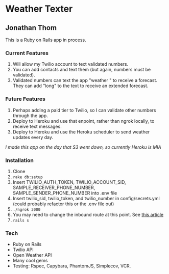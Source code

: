 # Weather Texter
## Jonathan Thom

This is a Ruby on Rails app in process.

### Current Features
1. Will allow my Twilio account to text validated numbers.
2. You can add contacts and text them (but again, numbers must be validated).
3. Validated numbers can text the app "weather <some zip code>" to receive a forecast. They can add "long" to the text to receive an extended forecast.

### Future Features
1. Perhaps adding a paid tier to Twilio, so I can validate other numbers through the app.
2. Deploy to Heroku and use that enpoint, rather than ngrok locally, to receive text messages.
3. Deploy to Heroku and use the Heroku scheduler to send weather updates every day.

_I made this app on the day that S3 went down, so currently Heroku is MIA_

### Installation
1. Clone
2. ```rake db:setup```
3. Insert TWILIO_AUTH_TOKEN, TWILIO_ACCOUNT_SID, SAMPLE_RECEIVER_PHONE_NUMBER, SAMPLE_SENDER_PHONE_NUMBER into .env file
4. Insert twilio_sid, twilio_token, and twilio_number in config/secrets.yml (could probably refactor this or the .env file out)
5. ```./ngrok 3000```
7. You may need to change the inbound route at this point. See [this article](https://www.twilio.com/blog/2013/10/test-your-webhooks-locally-with-ngrok.html)
6. ```rails s```

### Tech

* Ruby on Rails
* Twilio API
* Open Weather API
* Many cool gems
* Testing: Rspec, Capybara, PhantomJS, Simplecov, VCR.
